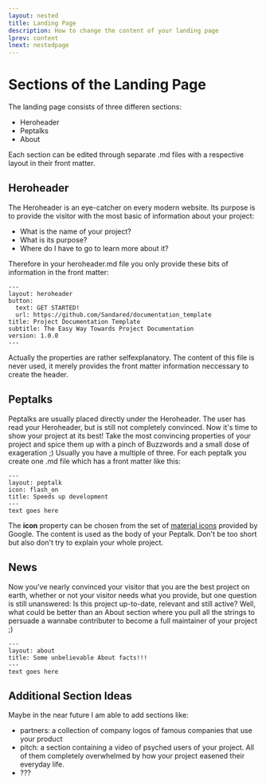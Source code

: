 ```yaml
---
layout: nested
title: Landing Page
description: How to change the content of your landing page
lprev: content
lnext: nestedpage
---
```


# Sections of the Landing Page

The landing page consists of three differen sections:

* Heroheader
* Peptalks
* About

Each section can be edited through separate .md files with a respective layout in their front matter. 

## Heroheader

The Heroheader is an eye-catcher on every modern website. Its purpose is to provide the visitor with the most basic of information about your project:

* What is the name of your project?
* What is its purpose?
* Where do I have to go to learn more about it?

Therefore in your heroheader.md file you only provide these bits of information in the front matter:

```
---
layout: heroheader
button:
  text: GET STARTED!
  url: https://github.com/Sandared/documentation_template
title: Project Documentation Template
subtitle: The Easy Way Towards Project Documentation
version: 1.0.0
---
```

Actually the properties are rather selfexplanatory. The content of this file is never used, it merely provides the front matter information neccessary to create the header.

## Peptalks

Peptalks are usually placed directly under the Heroheader. The user has read your Heroheader, but is still not completely convinced. Now it's time to show your project at its best! 
Take the most convincing properties of your project and spice them up with a pinch of Buzzwords and a small dose of exageration ;)
Usually you have a multiple of three. For each peptalk you create one .md file which has a front matter like this:

```
---
layout: peptalk
icon: flash_on
title: Speeds up development
---
text goes here
```

The **icon** property can be chosen from the set of [material icons](https://material.io/icons/) provided by Google.
The content is used as the body of your Peptalk. Don't be too short but also don't try to explain your whole project.

## News

Now you've nearly convinced your visitor that you are the best project on earth, whether or not your visitor needs what you provide, but one question is still unanswered: 
Is this project up-to-date, relevant and still active?
Well, what could be better than an About section where you pull all the strings to persuade a wannabe contributer to become a full maintainer of your project ;)


```
---
layout: about
title: Some unbelievable About facts!!!
---
text goes here
```



## Additional Section Ideas

Maybe in the near future I am able to add sections like:

- partners: a collection of company logos of famous companies that use your product
- pitch: a section containing a video of psyched users of your project. All of them completely overwhelmed by how your project easened their everyday life.
- ???